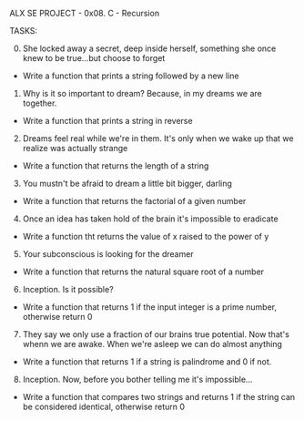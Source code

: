 ALX SE PROJECT - 0x08. C - Recursion

TASKS:

0. She locked away a secret, deep inside herself, something
she once knew to be true...but choose to forget
- Write a function that prints a string followed by a new line

1. Why is it so important to dream? Because, in my dreams we
are together.
- Write a function that prints a string in reverse

2. Dreams feel real while we're in them. It's only when we wake
up that we realize was actually strange
- Write a function that returns the length of a string

3. You mustn't be afraid to dream a little bit bigger, darling
- Write a function that returns the factorial of a given number

4. Once an idea has taken hold of the brain it's impossible
to eradicate
- Write a function tht returns the value of x raised to the
power of y

5. Your subconscious is looking for the dreamer
- Write a function that returns the natural square root of a
number

6. Inception. Is it possible?
- Write a function that returns 1 if the input integer is a
prime number, otherwise return 0

7. They say we only use a fraction of our brains true potential.
Now that's whenn we are awake. When we're asleep we can do
almost anything
- Write a function that returns 1 if a string is palindrome and
0 if not.

8. Inception. Now, before you bother telling me it's impossible...
- Write a function that compares two strings and returns 1 if the
string can be considered identical, otherwise return 0
